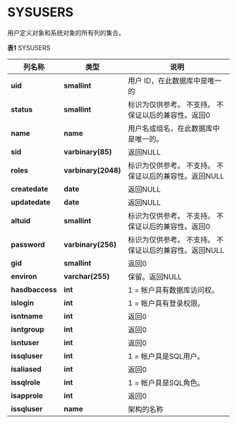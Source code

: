 # SYSUSERS

用户定义对象和系统对象的所有列的集合。

**表1** SYSUSERS

<table aria-label="表1" class="table table-sm margin-top-none">
    <thead>
        <tr>
            <th>列名称</th>
            <th>类型</th>
            <th>说明</th>
        </tr>
    </thead>
    <tbody>
        <tr>
            <td><strong>uid</strong></td>
            <td><strong>smallint</strong></td>
            <td>用户 ID，在此数据库中是唯一的</td>
        </tr>
        <tr>
            <td><strong>status</strong></td>
            <td><strong>smallint</strong></td>
            <td>标识为仅供参考。 不支持。 不保证以后的兼容性。返回0</td>
        </tr>
        <tr>
            <td><strong>name</strong></td>
            <td><strong>name</strong></td>
            <td>用户名或组名，在此数据库中是唯一的。</td>
        </tr>
        <tr>
            <td><strong>sid</strong></td>
            <td><strong>varbinary(85)</strong></td>
            <td>返回NULL</td>
        </tr>
        <tr>
            <td><strong>roles</strong></td>
            <td><strong>varbinary(2048)</strong></td>
            <td>标识为仅供参考。 不支持。 不保证以后的兼容性。返回NULL</td>
        </tr>
        <tr>
            <td><strong>createdate</strong></td>
            <td><strong>date</strong></td>
            <td>返回NULL</td>
        </tr>
        <tr>
            <td><strong>updatedate</strong></td>
            <td><strong>date</strong></td>
            <td>返回NULL</td>
        </tr>
        <tr>
            <td><strong>altuid</strong></td>
            <td><strong>smallint</strong></td>
            <td>标识为仅供参考。 不支持。 不保证以后的兼容性。返回0</td>
        </tr>
        <tr>
            <td><strong>password</strong></td>
            <td><strong>varbinary(256)</strong></td>
            <td>标识为仅供参考。 不支持。 不保证以后的兼容性。返回NULL</td>
        </tr>
        <tr>
            <td><strong>gid</strong></td>
            <td><strong>smallint</strong></td>
            <td>返回0</td>
        </tr>
        <tr>
            <td><strong>environ</strong></td>
            <td><strong>varchar(255)</strong></td>
            <td>保留。返回NULL</td>
        </tr>
        <tr>
            <td><strong>hasdbaccess</strong></td>
            <td><strong>int</strong></td>
            <td>1 = 帐户具有数据库访问权。</td>
        </tr>
        <tr>
            <td><strong>islogin</strong></td>
            <td><strong>int</strong></td>
            <td>1 = 帐户具有登录权限。</td>
        </tr>
        <tr>
            <td><strong>isntname</strong></td>
            <td><strong>int</strong></td>
            <td>返回0</td>
        </tr>
        <tr>
            <td><strong>isntgroup</strong></td>
            <td><strong>int</strong></td>
            <td>返回0</td>
        </tr>
        <tr>
            <td><strong>isntuser</strong></td>
            <td><strong>int</strong></td>
            <td>返回0</td>
        </tr>
        <tr>
            <td><strong>issqluser</strong></td>
            <td><strong>int</strong></td>
            <td>1 = 帐户具是SQL用户。</td>
        </tr>
        <tr>
            <td><strong>isaliased</strong></td>
            <td><strong>int</strong></td>
            <td>返回0</td>
        </tr>
        <tr>
            <td><strong>issqlrole</strong></td>
            <td><strong>int</strong></td>
            <td>1 = 帐户具是SQL角色。</td>
        </tr>
        <tr>
            <td><strong>isapprole</strong></td>
            <td><strong>int</strong></td>
            <td>返回0</td>
        </tr>
        <tr>
            <td><strong>issqluser</strong></td>
            <td><strong>name</strong></td>
            <td>架构的名称</td>
        </tr>
    </tbody>
</table>